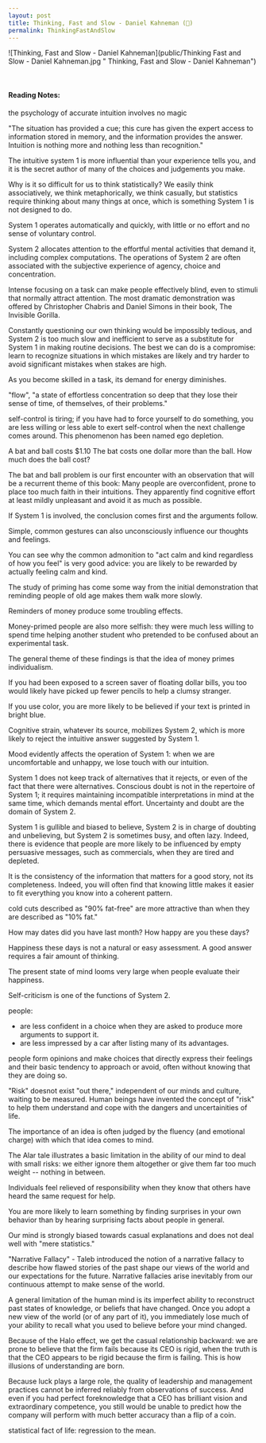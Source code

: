 ```yaml
---
layout: post
title: Thinking, Fast and Slow - Daniel Kahneman (📖)
permalink: ThinkingFastAndSlow
---
```


![Thinking, Fast and Slow - Daniel Kahneman](public/Thinking Fast and Slow - Daniel Kahneman.jpg " Thinking, Fast and Slow - Daniel Kahneman")

<!-- **Rating 9/10**  -->

<br>

#### Reading Notes:

the psychology of accurate intuition involves no magic

"The situation has provided a cue; this cure has given the expert access to information stored in memory, and the information provides the answer. Intuition is nothing more and nothing less than recognition."

The intuitive system 1 is more influential than your experience tells you, and it is the secret author of many of the choices and judgements you make.

Why is it so difficult for us to think statistically? We easily think associatively, we think metaphorically, we think casually, but statistics require thinking about many things at once, which is something System 1 is not designed to do.

System 1 operates automatically and quickly, with little or no effort and no sense of voluntary control.

System 2 allocates attention to the effortful mental activities that demand it, including complex computations. The operations of System 2 are often associated with the subjective experience of agency, choice and concentration.

Intense focusing on a task can make people effectively blind, even to stimuli that normally attract attention. The most dramatic demonstration was offered by Christopher Chabris and Daniel Simons in their book, The Invisible Gorilla.

Constantly questioning our own thinking would be impossibly tedious, and System 2 is too much slow and inefficient to serve as a substitute for System 1 in making routine decisions. The best we can do is a compromise: learn to recognize situations in which mistakes are likely and try harder to avoid significant mistakes when stakes are high.

As you become skilled in a task, its demand for energy diminishes.

"flow", "a state of effortless concentration so deep that they lose their sense of time, of themselves, of their problems."

self-control is tiring; if you have had to force yourself to do something, you are less willing or less able to exert self-control when the next challenge comes around. This phenomenon has been named ego depletion.

A bat and ball costs $1.10
The bat costs one dollar more than the ball.
How much does the ball cost?

The bat and ball problem is our first encounter with an observation that will be a recurrent theme of this book: Many people are overconfident, prone to place too much faith in their intuitions. They apparently find cognitive effort at least mildly unpleasant and avoid it as much as possible.

If System 1 is involved, the conclusion comes first and the arguments follow.

Simple, common gestures can also unconsciously influence our thoughts and feelings.

You can see why the common admonition to "act calm and kind regardless of how you feel" is very good advice: you are likely to be rewarded by actually feeling calm and kind.

The study of priming has come some way from the initial demonstration that reminding people of old age makes them walk more slowly.

Reminders of money produce some troubling effects.

Money-primed people are also more selfish: they were much less willing to spend time helping another student who pretended to be confused about an experimental task.

The general theme of these findings is that the idea of money primes individualism.

If you had been exposed to a screen saver of floating dollar bills, you too would likely have picked up fewer pencils to help a clumsy stranger.

If you use color, you are more likely to be believed if your text is printed in bright blue.

Cognitive strain, whatever its source, mobilizes System 2, which is more likely to reject the intuitive answer suggested by System 1.

Mood evidently affects the operation of System 1: when we are uncomfortable and unhappy, we lose touch with our intuition.

System 1 does not keep track of alternatives that it rejects, or even of the fact that there were alternatives. Conscious doubt is not in the repertoire of System 1; it requires maintaining incompatible interpretations in mind at the same time, which demands mental effort. Uncertainty and doubt are the domain of System 2.

System 1 is gullible and biased to believe, System 2 is in charge of doubting and unbelieving, but System 2 is sometimes busy, and often lazy. Indeed, there is evidence that people are more likely to be influenced by empty persuasive messages, such as commercials, when they are tired and depleted.

It is the consistency of the information that matters for a good story, not its completeness. Indeed, you will often find that knowing little makes it easier to fit everything you know into a coherent pattern.

cold cuts described as "90% fat-free" are more attractive than when they are described as "10% fat."

How may dates did you have last month?
How happy are you these days?

Happiness these days is not a natural or easy assessment. A good answer requires a fair amount of thinking.

The present state of mind looms very large when people evaluate their happiness.

Self-criticism is one of the functions of System 2.

people:

- are less confident in a choice when they are asked to produce more arguments to support it.
- are less impressed by a car after listing many of its advantages.

people form opinions and make choices that directly express their feelings and their basic tendency to approach or avoid, often without knowing that they are doing so.

"Risk" doesnot exist "out there," independent of our minds and culture, waiting to be measured. Human beings have invented the concept of "risk" to help them understand and cope with the dangers and uncertainities of life.

The importance of an idea is often judged by the fluency (and emotional charge) with which that idea comes to mind.

The Alar tale illustrates a basic limitation in the ability of our mind to deal with small risks: we either ignore them altogether or give them far too much weight -- nothing in between.

Individuals feel relieved of responsibility when they know that others have heard the same request for help.

You are more likely to learn something by finding surprises in your own behavior than by hearing surprising facts about people in general.

Our mind is strongly biased towards casual explanations and does not deal well with "mere statistics."

"Narrative Fallacy" - Taleb introduced the notion of a narrative fallacy to describe how flawed stories of the past shape our views of the world and our expectations for the future. Narrative fallacies arise inevitably from our continuous attempt to make sense of the world.

A general limitation of the human mind is its imperfect ability to reconstruct past states of knowledge, or beliefs that have changed. Once you adopt a new view of the world (or of any part of it), you immediately lose much of your ability to recall what you used to believe before your mind changed.

Because of the Halo effect, we get the casual relationship backward: we are prone to believe that the firm fails because its CEO is rigid, when the truth is that the CEO appears to be rigid because the firm is failing. This is how illusions of understanding are born.

Because luck plays a large role, the quality of leadership and management practices cannot be inferred reliably from observations of success. And even if you had perfect foreknowledge that a CEO has brilliant vision and extraordinary competence, you still would be unable to predict how the company will perform with much better accuracy than a flip of a coin.

statistical fact of life: regression to the mean.
